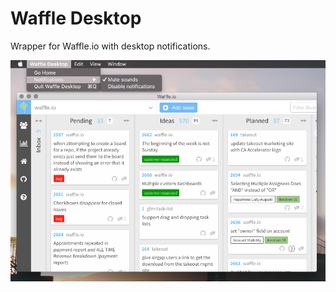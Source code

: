 # Waffle Desktop

Wrapper for Waffle.io with desktop notifications.

![Application preview](./preview.png)
